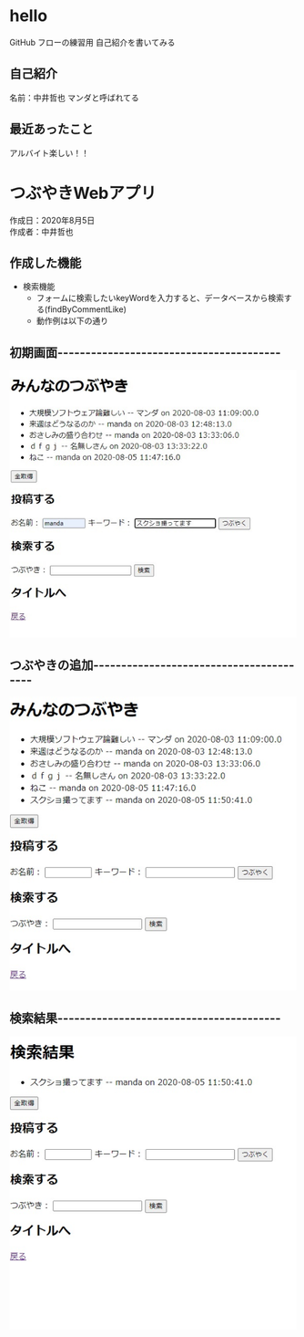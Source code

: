 # hello

GitHub フローの練習用
自己紹介を書いてみる

## 自己紹介

名前：中井哲也
マンダと呼ばれてる

## 最近あったこと

アルバイト楽しい！！

# つぶやきWebアプリ
作成日：2020年8月5日  
作成者：中井哲也  

## 作成した機能
- 検索機能
  - フォームに検索したいkeyWordを入力すると、データベースから検索する(findByCommentLike)
  - 動作例は以下の通り
  
## 初期画面----------------------------------------

<img src="./つぶやき/readme_pic/t01.jpg">

## つぶやきの追加----------------------------------------

<img src="./つぶやき/readme_pic/t02.jpg">

## 検索結果----------------------------------------

<img src="./つぶやき/readme_pic/t03.jpg">
